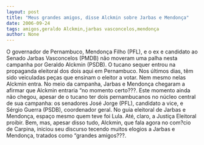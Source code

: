 ```yaml
---
layout: post
title: "Meus grandes amigos, disse Alckmin sobre Jarbas e Mendonça"
date: 2006-09-24
tags: amigos,geraldo Alckmin,jarbas vasconcelos,mendonça
author: None
---
```

O governador de Pernambuco, Mendonça Filho (PFL), e o ex e candidato ao Senado Jarbas Vasconcelos (PMDB) não moveram uma palha nesta campanha por Geraldo Alckmin (PSDB).
O tucano sequer entrou na propaganda eleitoral dos dois aqui em Pernambuco. Nos últimos dias, têm sido veiculadas peças que ensinam o eleitor a votar. Nem mesmo nelas Alckmin entra.
No meio da campanha, Jarbas e Mendonça chegaram a afirmar que Alckmin entraria “no momento certo???. Este momento ainda não chegou, apesar de o tucano ter dois pernambucanos no núcleo central de sua campanha: os senadores José Jorge (PFL), candidato a vice, e Sérgio Guerra (PSDB), coordenador geral.
No guia eleitoral de Jarbas e Mendonça, espaço mesmo quem teve foi Lula. Até, claro, a Justiça Eleitoral proibir.
Bem, mas, apesar disso tudo, Alckmin, que fala agora no com?cio de Carpina, iniciou seu discurso tecendo muitos elogios a Jarbas e Mendonça, tratados como “grandes amigos???. 